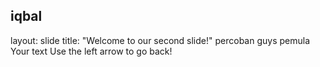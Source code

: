 iqbal
---
layout: slide
title: "Welcome to our second slide!"
percoban guys pemula
Your text
Use the left arrow to go back!
